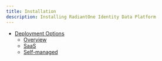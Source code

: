 ```yaml
---
title: Installation
description: Installing RadiantOne Identity Data Platform
---
```


- [Deployment Options](#)
  - [Overview](deployment-options.md)
  - [SaaS](/../../../eoc/latest/getting-started/overview/)
  - [Self-managed](self-managed.md)
  

